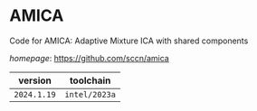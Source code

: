 # AMICA

Code for AMICA: Adaptive Mixture ICA with shared components

*homepage*: <https://github.com/sccn/amica>

version | toolchain
--------|----------
``2024.1.19`` | ``intel/2023a``
